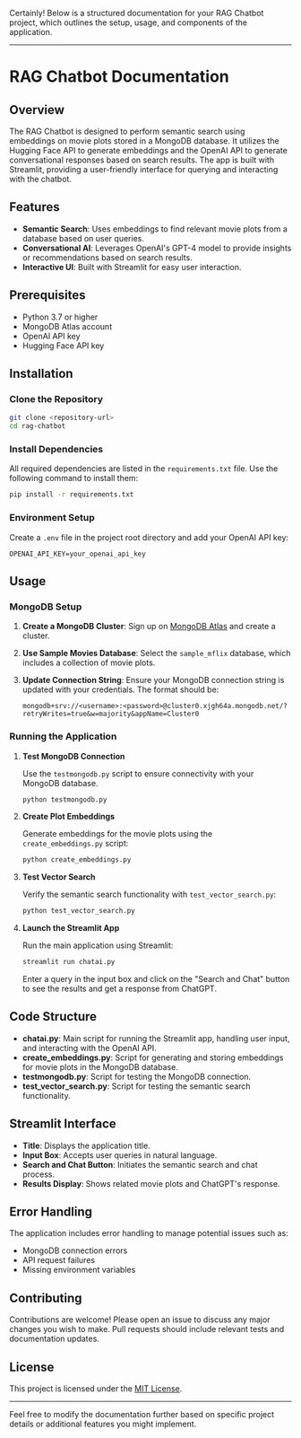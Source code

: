Certainly! Below is a structured documentation for your RAG Chatbot project, which outlines the setup, usage, and components of the application.

---

# RAG Chatbot Documentation

## Overview

The RAG Chatbot is designed to perform semantic search using embeddings on movie plots stored in a MongoDB database. It utilizes the Hugging Face API to generate embeddings and the OpenAI API to generate conversational responses based on search results. The app is built with Streamlit, providing a user-friendly interface for querying and interacting with the chatbot.

## Features

- **Semantic Search**: Uses embeddings to find relevant movie plots from a database based on user queries.
- **Conversational AI**: Leverages OpenAI's GPT-4 model to provide insights or recommendations based on search results.
- **Interactive UI**: Built with Streamlit for easy user interaction.

## Prerequisites

- Python 3.7 or higher
- MongoDB Atlas account
- OpenAI API key
- Hugging Face API key

## Installation

### Clone the Repository

```bash
git clone <repository-url>
cd rag-chatbot
```

### Install Dependencies

All required dependencies are listed in the `requirements.txt` file. Use the following command to install them:

```bash
pip install -r requirements.txt
```

### Environment Setup

Create a `.env` file in the project root directory and add your OpenAI API key:

```
OPENAI_API_KEY=your_openai_api_key
```

## Usage

### MongoDB Setup

1. **Create a MongoDB Cluster**: Sign up on [MongoDB Atlas](https://www.mongodb.com/cloud/atlas) and create a cluster.

2. **Use Sample Movies Database**: Select the `sample_mflix` database, which includes a collection of movie plots.

3. **Update Connection String**: Ensure your MongoDB connection string is updated with your credentials. The format should be:

   ```plaintext
   mongodb+srv://<username>:<password>@cluster0.xjgh64a.mongodb.net/?retryWrites=true&w=majority&appName=Cluster0
   ```

### Running the Application

1. **Test MongoDB Connection**

   Use the `testmongodb.py` script to ensure connectivity with your MongoDB database.

   ```bash
   python testmongodb.py
   ```

2. **Create Plot Embeddings**

   Generate embeddings for the movie plots using the `create_embeddings.py` script:

   ```bash
   python create_embeddings.py
   ```

3. **Test Vector Search**

   Verify the semantic search functionality with `test_vector_search.py`:

   ```bash
   python test_vector_search.py
   ```

4. **Launch the Streamlit App**

   Run the main application using Streamlit:

   ```bash
   streamlit run chatai.py
   ```

   Enter a query in the input box and click on the "Search and Chat" button to see the results and get a response from ChatGPT.

## Code Structure

- **chatai.py**: Main script for running the Streamlit app, handling user input, and interacting with the OpenAI API.
- **create_embeddings.py**: Script for generating and storing embeddings for movie plots in the MongoDB database.
- **testmongodb.py**: Script for testing the MongoDB connection.
- **test_vector_search.py**: Script for testing the semantic search functionality.

## Streamlit Interface

- **Title**: Displays the application title.
- **Input Box**: Accepts user queries in natural language.
- **Search and Chat Button**: Initiates the semantic search and chat process.
- **Results Display**: Shows related movie plots and ChatGPT's response.

## Error Handling

The application includes error handling to manage potential issues such as:

- MongoDB connection errors
- API request failures
- Missing environment variables

## Contributing

Contributions are welcome! Please open an issue to discuss any major changes you wish to make. Pull requests should include relevant tests and documentation updates.

## License

This project is licensed under the [MIT License](https://choosealicense.com/licenses/mit/).

---

Feel free to modify the documentation further based on specific project details or additional features you might implement.